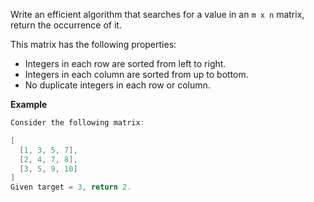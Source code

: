 Write an efficient algorithm that searches for a value in an `m x n` matrix, return the occurrence of it.

This matrix has the following properties:
* Integers in each row are sorted from left to right.
* Integers in each column are sorted from up to bottom.
* No duplicate integers in each row or column.

**Example**
```java
Consider the following matrix:

[
  [1, 3, 5, 7],
  [2, 4, 7, 8],
  [3, 5, 9, 10]
]
Given target = 3, return 2.
```